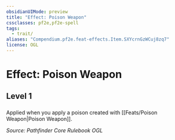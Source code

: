 ```yaml
---
obsidianUIMode: preview
title: "Effect: Poison Weapon"
cssclasses: pf2e,pf2e-spell
tags:
  - trait/
aliases: "Compendium.pf2e.feat-effects.Item.SXYcrnGzWCuj8zq7"
license: OGL
---
```

# Effect: Poison Weapon
## Level 1
### 






Applied when you apply a poison created with [[Feats/Poison Weapon|Poison Weapon]].

*Source: Pathfinder Core Rulebook*
*OGL*